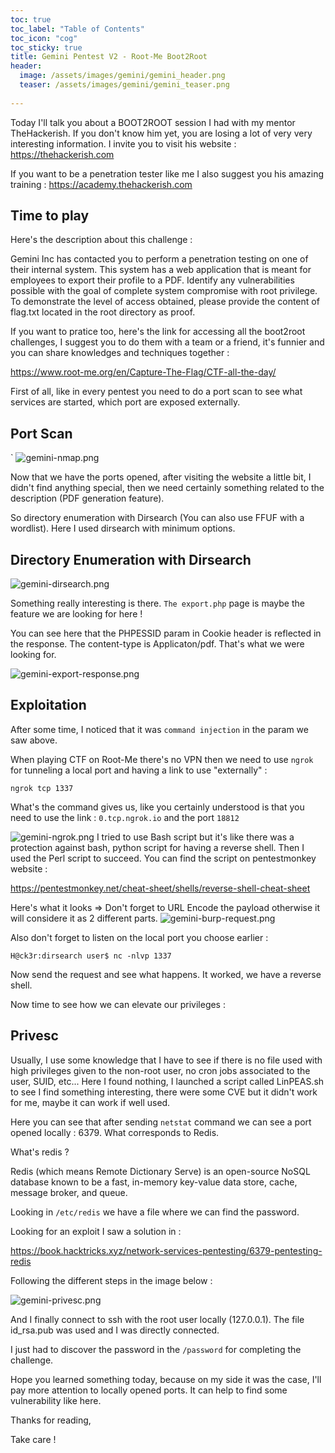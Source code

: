 ```yaml
---
toc: true
toc_label: "Table of Contents"
toc_icon: "cog"
toc_sticky: true
title: Gemini Pentest V2 - Root-Me Boot2Root 
header:
  image: /assets/images/gemini/gemini_header.png
  teaser: /assets/images/gemini/gemini_teaser.png
  
---
```



Today I'll talk you about a BOOT2ROOT session I had with my mentor TheHackerish. If you don't know him yet, you are losing a lot of very very interesting information. I invite you to visit his website : https://thehackerish.com 

If you want to be a penetration tester like me I also suggest you his amazing training : 
https://academy.thehackerish.com


Time to play
--

Here's the description about this challenge : 

Gemini Inc has contacted you to perform a penetration testing on one of their internal system. This system has a web application that is meant for employees to export their profile to a PDF. Identify any vulnerabilities possible with the goal of complete system compromise with root privilege. To demonstrate the level of access obtained, please provide the content of flag.txt located in the root directory as proof.

If you want to pratice too, here's the link for accessing all the boot2root challenges, I suggest you to do them with a team or a friend, it's funnier and you can share knowledges and techniques together : 

https://www.root-me.org/en/Capture-The-Flag/CTF-all-the-day/




First of all, like in every pentest you need to do a port scan to see what services are started, which port are exposed externally. 


Port Scan
--

`
![gemini-nmap.png](/assets/images/gemini/gemini-nmap.png)

Now that we have the ports opened, after visiting the website a little bit, I didn't find anything special, then we need certainly something related to the description (PDF generation feature).

So directory enumeration with Dirsearch (You can also use FFUF with a wordlist). Here I used dirsearch with minimum options. 

Directory Enumeration with Dirsearch
--

![gemini-dirsearch.png](/assets/images/gemini/gemini-dirsearch.png)

Something really interesting is there. `The export.php` page is maybe the feature we are looking for here ! 

You can see here that the PHPESSID param in Cookie header is reflected in the response. The content-type is Applicaton/pdf. That's what we were looking for. 

![gemini-export-response.png](/assets/images/gemini/gemini-export-response.png)

Exploitation
--

After some time, I noticed that it was `command injection`  in the param we saw above. 

When playing CTF on Root-Me there's no VPN then we need to use `ngrok` for tunneling a local port and having a link to use "externally" :

`ngrok tcp 1337`


What's the command gives us, like you certainly understood is that you need to use the link : 
`0.tcp.ngrok.io`  and the port `18812`

![gemini-ngrok.png](/assets/images/gemini/gemini-ngrok.png)
I tried to use Bash script but it's like there was a protection against bash, python script for having a reverse shell. Then I used the Perl script to succeed. You can find the script on pentestmonkey website : 

https://pentestmonkey.net/cheat-sheet/shells/reverse-shell-cheat-sheet

Here's what it looks => Don't forget to URL Encode the payload otherwise it will considere it as 2 different parts. 
![gemini-burp-request.png](/assets/images/gemini/gemini-burp-request.png)

Also don't forget to listen on the local port you choose earlier : 

`H@ck3r:dirsearch user$ nc -nlvp 1337`

Now send the request and see what happens. It worked, we have a reverse shell.




Now time to see how we can elevate our privileges : 


Privesc
--

Usually, I use some knowledge that I have to see if there is no file used with high privileges given to the non-root user, no cron jobs associated to the user, SUID, etc... Here I found nothing, I launched a script called LinPEAS.sh to see I find something interesting, there were some CVE but it didn't work for me, maybe it can work if well used. 

Here you can see that after sending `netstat` command we can see a port opened locally : 6379. What corresponds to Redis. 

What's redis ? 

Redis (which means Remote Dictionary Serve) is an open-source NoSQL database known to be a fast, in-memory key-value data store, cache, message broker, and queue.


Looking in `/etc/redis` we have a file where we can find the password. 

Looking for an exploit I saw a solution in : 

https://book.hacktricks.xyz/network-services-pentesting/6379-pentesting-redis

Following the different steps in the image below : 

![gemini-privesc.png](/assets/images/gemini/gemini-privesc.png)

And I finally connect to ssh with the root user locally (127.0.0.1). The file id_rsa.pub was used and I was directly connected. 

I just had to discover the password in the `/password` for completing the challenge.



Hope you learned something today, because on my side it was the case, I'll pay more attention to locally opened ports. It can help to find some vulnerability like here. 


Thanks for reading, 

Take care !





